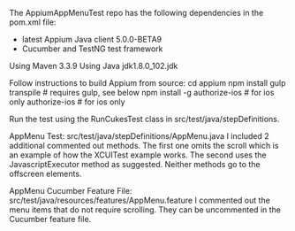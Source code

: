 The AppiumAppMenuTest repo has the following dependencies in the pom.xml file: 
- latest Appium Java client 5.0.0-BETA9
- Cucumber and TestNG test framework

Using Maven 3.3.9
Using Java jdk1.8.0_102.jdk

Follow instructions to build Appium from source:
cd appium
npm install
gulp transpile # requires gulp, see below
npm install -g authorize-ios # for ios only
authorize-ios                # for ios only

Run the test using the RunCukesTest class in src/test/java/stepDefinitions.

AppMenu Test: 
src/test/java/stepDefinitions/AppMenu.java
I included 2 additional commented out methods.  The first one omits the scroll which is an example of how the XCUITest example works.  The second uses the JavascriptExecutor method as suggested.  Neither methods go to the offscreen elements.

AppMenu Cucumber Feature File:
src/test/java/resources/features/AppMenu.feature
I commented out the menu items that do not require scrolling.  They can be uncommented in the Cucumber feature file.
